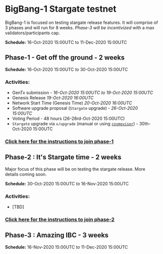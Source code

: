 # BigBang-1 Stargate testnet

BigBang-1 is focused on testing stargate release features. It will comprise of 3 phases and will run for 8 weeks. _Phase-3 will be incentivized_ with a max validators/participants cap.

**Schedule:** 16-Oct-2020 15:00UTC to 11-Dec-2020 15:00UTC

## Phase-1 - Get off the ground - 2 weeks

**Schedule:** 16-Oct-2020 15:00UTC _to_ 30-Oct-2020 15:00UTC

### Activities:
- GenTx submission - _16-Oct-2020 15:00UTC_ *to* _19-Oct-2020 15:00UTC_
- Genesis Release _19-Oct-2020 16:00UTC_
- Network Start Time (Genesis Time) _20-Oct-2020 16:00UTC_
- Software upgrade proposal (`Stargate` upgrade) - _26-Oct-2020 15:00UTC_
- Voting Period - 48 hours (26-28rd-Oct-2020 15:00UTC)
- `Stargate` upgrade via `x/upgrade` (manual or using [`cosmovisor`](https://github.com/cosmos/cosmos-sdk/tree/master/cosmovisor)) - 30th-Oct-2020 15:00UTC

### [Click here for the instructions to join phase-1](./phase-1/)

## Phase-2 : It's Stargate time - 2 weeks
Major focus of this phase will be on testing the stargate release. More details coming soon.

**Schedule:** 30-Oct-2020 15:00UTC _to_ 16-Nov-2020 15:00UTC

### Activities:
- [TBD]

### [Click here for the instructions to join phase-2](./phase-2/)

## Phase-3 : Amazing IBC - 3 weeks

**Schedule:** 16-Nov-2020 15:00UTC _to_ 11-Dec-2020 15:00UTC
